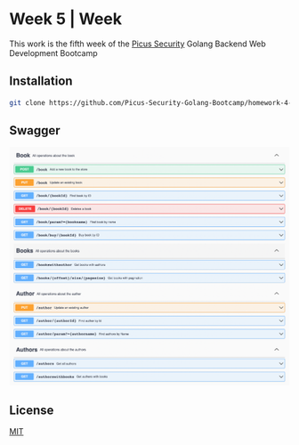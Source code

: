 # Week 5 | Week 

This work is the fifth week of the [Picus Security](https://www.picussecurity.com) Golang Backend Web Development Bootcamp

## Installation
```bash
git clone https://github.com/Picus-Security-Golang-Bootcamp/homework-4-week-5-hkaya15.git
```
## Swagger

<img src="img/swagger.png"/>

## License
[MIT](https://mit-license.org)
